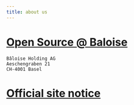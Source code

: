 ```yaml
---
title: about us
---
```


# [Open Source @ Baloise](http://baloise.github.io/open-source)

```
Bâloise Holding AG
Aeschengraben 21
CH-4001 Basel
```

# [Official site notice](https://www.baloise.com/en/home/about-us/site-notice.html)